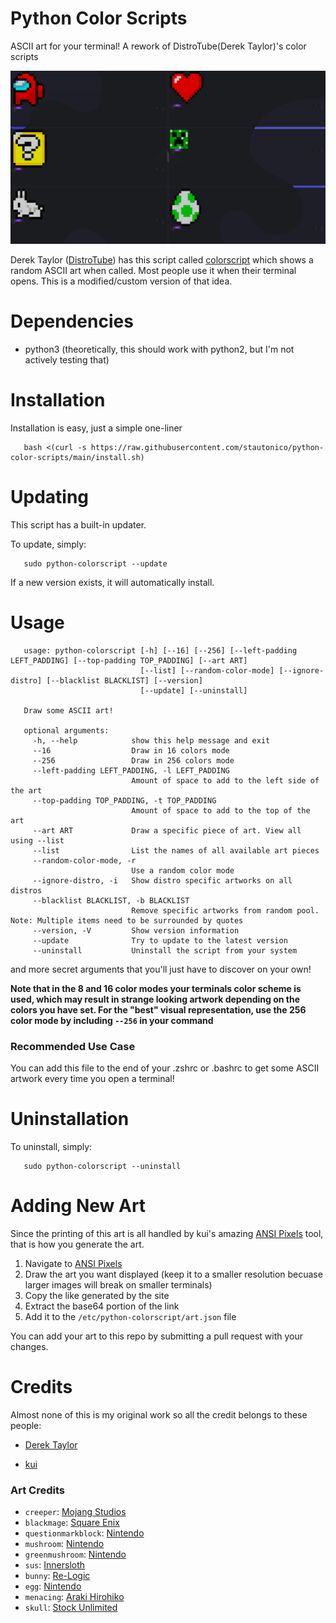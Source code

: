 # Python Color Scripts

ASCII art for your terminal! A rework of DistroTube(Derek Taylor)'s color scripts

![Screenshot of some of the artworks](docs/screenshot.png)

Derek Taylor ([DistroTube](https://www.youtube.com/channel/UCVls1GmFKf6WlTraIb_IaJg)) has this script
called [colorscript](https://gitlab.com/dwt1/shell-color-scripts) which shows a random ASCII art when called. Most
people use it when their terminal opens. This is a modified/custom version of that idea.

# Dependencies

- python3 (theoretically, this should work with python2, but I'm not actively testing that)

# Installation

Installation is easy, just a simple one-liner

```shell
   bash <(curl -s https://raw.githubusercontent.com/stautonico/python-color-scripts/main/install.sh)
```

# Updating

This script has a built-in updater.

To update, simply:

```shell
   sudo python-colorscript --update
```

If a new version exists, it will automatically install.

# Usage

```shell
   usage: python-colorscript [-h] [--16] [--256] [--left-padding LEFT_PADDING] [--top-padding TOP_PADDING] [--art ART]
                             [--list] [--random-color-mode] [--ignore-distro] [--blacklist BLACKLIST] [--version]
                             [--update] [--uninstall]
   
   Draw some ASCII art!
   
   optional arguments:
     -h, --help            show this help message and exit
     --16                  Draw in 16 colors mode
     --256                 Draw in 256 colors mode
     --left-padding LEFT_PADDING, -l LEFT_PADDING
                           Amount of space to add to the left side of the art
     --top-padding TOP_PADDING, -t TOP_PADDING
                           Amount of space to add to the top of the art
     --art ART             Draw a specific piece of art. View all using --list
     --list                List the names of all available art pieces
     --random-color-mode, -r
                           Use a random color mode
     --ignore-distro, -i   Show distro specific artworks on all distros
     --blacklist BLACKLIST, -b BLACKLIST
                           Remove specific artworks from random pool. Note: Multiple items need to be surrounded by quotes
     --version, -V         Show version information
     --update              Try to update to the latest version
     --uninstall           Uninstall the script from your system
```

and more secret arguments that you'll just have to discover on your own!

**Note that in the 8 and 16 color modes your terminals color scheme is used, which may result in strange looking artwork
depending on the colors you have set. For the "best" visual representation, use the 256 color mode by including `--256`
in your command**

### Recommended Use Case

You can add this file to the end of your .zshrc or .bashrc to get some ASCII artwork every time you open a terminal!

# Uninstallation

To uninstall, simply:

```shell
   sudo python-colorscript --uninstall
```

# Adding New Art

Since the printing of this art is all handled by kui's amazing [ANSI Pixels](https://kui.github.io/ansi_pixels) tool,
that is how you generate the art.

1. Navigate to [ANSI Pixels](https://kui.github.io/ansi_pixels)
2. Draw the art you want displayed (keep it to a smaller resolution becuase larger images will break on smaller
   terminals)
3. Copy the like generated by the site
4. Extract the base64 portion of the link
5. Add it to the `/etc/python-colorscript/art.json` file

You can add your art to this repo by submitting a pull request with your changes.

# Credits

Almost none of this is my original work so all the credit belongs to these people:

* [Derek Taylor](https://gitlab.com/dwt1/shell-color-scripts)

* [kui](https://github.com/kui/ansi_pixels)

### Art Credits

* `creeper`: [Mojang Studios](https://www.minecraft.net/en-us)
* `blackmage`: [Square Enix](https://www.square-enix.com/)
* `questionmarkblock`: [Nintendo](https://www.nintendo.com/)
* `mushroom`: [Nintendo](https://www.nintendo.com/)
* `greenmushroom`: [Nintendo](https://www.nintendo.com/)
* `sus`: [Innersloth](https://innersloth.com/)
* `bunny`: [Re-Logic](https://re-logic.com/)
* `egg`: [Nintendo](https://www.nintendo.com/)
* `menacing`: [Araki Hirohiko](https://jojo.fandom.com/wiki/Hirohiko_Araki)
* `skull`: [Stock Unlimited](https://www.stockunlimited.com/vector-illustration/pixel-art-gaming-skull-head_2022273.html) 
